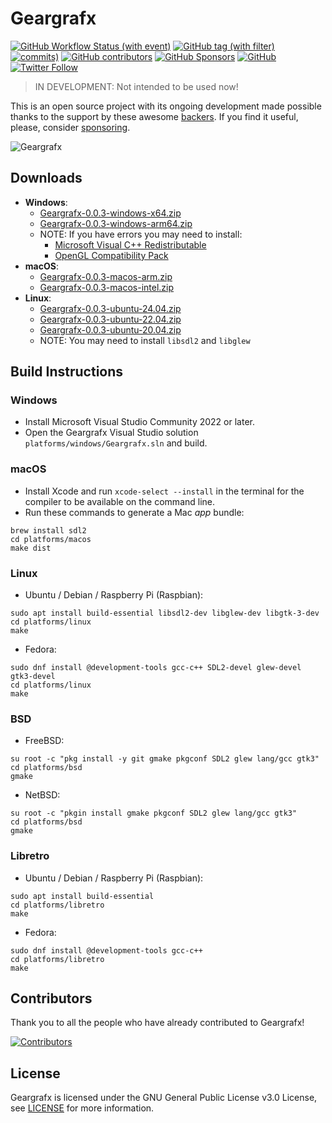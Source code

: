 # Geargrafx

[![GitHub Workflow Status (with event)](https://img.shields.io/github/actions/workflow/status/drhelius/Geargrafx/geargrafx.yml)](https://github.com/drhelius/Geargrafx/actions/workflows/geargrafx.yml)
[![GitHub tag (with filter)](https://img.shields.io/github/v/tag/drhelius/Geargrafx?label=version)](https://github.com/drhelius/Geargrafx/releases)
[![commits)](https://img.shields.io/github/commit-activity/t/drhelius/Geargrafx)](https://github.com/drhelius/Geargrafx/commits/main)
[![GitHub contributors](https://img.shields.io/github/contributors/drhelius/Geargrafx)](https://github.com/drhelius/Geargrafx/graphs/contributors)
[![GitHub Sponsors](https://img.shields.io/github/sponsors/drhelius)](https://github.com/sponsors/drhelius)
[![GitHub](https://img.shields.io/github/license/drhelius/Geargrafx)](https://github.com/drhelius/Geargrafx/blob/main/LICENSE)
[![Twitter Follow](https://img.shields.io/twitter/follow/drhelius)](https://twitter.com/drhelius)

> IN DEVELOPMENT: Not intended to be used now!

This is an open source project with its ongoing development made possible thanks to the support by these awesome [backers](backers.md). If you find it useful, please, consider [sponsoring](https://github.com/sponsors/drhelius).

![Geargrafx](https://github.com/user-attachments/assets/7db9eab6-e9c4-422d-a75f-3fde73d3d7f2)

## Downloads

- **Windows**:
  - [Geargrafx-0.0.3-windows-x64.zip](https://github.com/drhelius/Geargrafx/releases/download/0.0.3/Geargrafx-0.0.3-windows-x64.zip)
  - [Geargrafx-0.0.3-windows-arm64.zip](https://github.com/drhelius/Geargrafx/releases/download/0.0.3/Geargrafx-0.0.3-windows-arm64.zip)
  - NOTE: If you have errors you may need to install:
    - [Microsoft Visual C++ Redistributable](https://go.microsoft.com/fwlink/?LinkId=746572)
    - [OpenGL Compatibility Pack](https://apps.microsoft.com/detail/9nqpsl29bfff)
- **macOS**:
  - [Geargrafx-0.0.3-macos-arm.zip](https://github.com/drhelius/Geargrafx/releases/download/0.0.3/Geargrafx-0.0.3-macos-arm.zip)
  - [Geargrafx-0.0.3-macos-intel.zip](https://github.com/drhelius/Geargrafx/releases/download/0.0.3/Geargrafx-0.0.3-macos-intel.zip)
- **Linux**:
  - [Geargrafx-0.0.3-ubuntu-24.04.zip](https://github.com/drhelius/Geargrafx/releases/download/0.0.3/Geargrafx-1.1.0-ubuntu-24.04.zip)
  - [Geargrafx-0.0.3-ubuntu-22.04.zip](https://github.com/drhelius/Geargrafx/releases/download/0.0.3/Geargrafx-1.1.0-ubuntu-22.04.zip)
  - [Geargrafx-0.0.3-ubuntu-20.04.zip](https://github.com/drhelius/Geargrafx/releases/download/0.0.3/Geargrafx-1.1.0-ubuntu-20.04.zip) 
  - NOTE: You may need to install `libsdl2` and `libglew`

## Build Instructions

### Windows

- Install Microsoft Visual Studio Community 2022 or later.
- Open the Geargrafx Visual Studio solution `platforms/windows/Geargrafx.sln` and build.

### macOS

- Install Xcode and run `xcode-select --install` in the terminal for the compiler to be available on the command line.
- Run these commands to generate a Mac *app* bundle:

``` shell
brew install sdl2
cd platforms/macos
make dist
```

### Linux

- Ubuntu / Debian / Raspberry Pi (Raspbian):

``` shell
sudo apt install build-essential libsdl2-dev libglew-dev libgtk-3-dev
cd platforms/linux
make
```

- Fedora:

``` shell
sudo dnf install @development-tools gcc-c++ SDL2-devel glew-devel gtk3-devel
cd platforms/linux
make
```

### BSD

- FreeBSD:

``` shell
su root -c "pkg install -y git gmake pkgconf SDL2 glew lang/gcc gtk3"
cd platforms/bsd
gmake
```

- NetBSD:

``` shell
su root -c "pkgin install gmake pkgconf SDL2 glew lang/gcc gtk3"
cd platforms/bsd
gmake
```

### Libretro

- Ubuntu / Debian / Raspberry Pi (Raspbian):

``` shell
sudo apt install build-essential
cd platforms/libretro
make
```

- Fedora:

``` shell
sudo dnf install @development-tools gcc-c++
cd platforms/libretro
make
```

## Contributors

Thank you to all the people who have already contributed to Geargrafx!

[![Contributors](https://contrib.rocks/image?repo=drhelius/geargrafx)]("https://github.com/drhelius/geargrafx/graphs/contributors)

## License

Geargrafx is licensed under the GNU General Public License v3.0 License, see [LICENSE](LICENSE) for more information.
